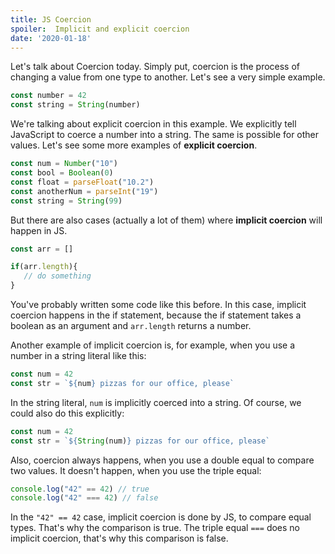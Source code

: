 ```yaml
---
title: JS Coercion
spoiler:  Implicit and explicit coercion 
date: '2020-01-18'
---
```


Let's talk about Coercion today. Simply put, coercion is the process of changing a value from one type to another. Let's see a very simple example.

```js
const number = 42
const string = String(number)
```

We're talking about explicit coercion in this example. We explicitly tell JavaScript to coerce a number into a string. The same is possible for other values. Let's see some more examples of **explicit coercion**.

```js
const num = Number("10")
const bool = Boolean(0)
const float = parseFloat("10.2")
const anotherNum = parseInt("19")
const string = String(99)
```

But there are also cases (actually a lot of them) where **implicit coercion** will happen in JS.

```js
const arr = []

if(arr.length){
   // do something
}
```

You've probably written some code like this before. In this case, implicit coercion happens in the if statement, because the if statement takes a boolean as an argument and `arr.length` returns a number. 

Another example of implicit coercion is, for example, when you use a number in a string literal like this:

```js
const num = 42
const str = `${num} pizzas for our office, please`
```

In the string literal, `num` is implicitly coerced into a string. Of course, we could also do this explicitly:

```js
const num = 42
const str = `${String(num)} pizzas for our office, please`
```

Also, coercion always happens, when you use a double equal to compare two values. It doesn't happen, when you use the triple equal:

```js
console.log("42" == 42) // true
console.log("42" === 42) // false
```

In the `"42" == 42` case, implicit coercion is done by JS, to compare equal types. That's why the comparison is true. The triple equal `===` does no implicit coercion, that's why this comparison is false.
